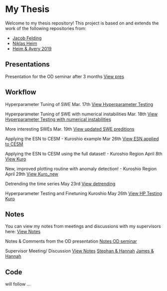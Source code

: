 # My Thesis

Welcome to my thesis repository! This project is based on and extends the work of the following repositories from:

- [Jacob Felding](https://github.com/jfelding/esn/tree/master)
- [Niklas Heim](https://github.com/nmheim/esn)
- [Heim & Avery 2019](https://github.com/nmheim/torsk/tree/master)


## Presentations

Presentation for the OD seminar after 3 months [View pres](docs/Spatial_Echo_State_Networks_for_Oceanographic_Data_Analysis.pdf)

  
## Workflow

Hyperparameter Tuning of SWE Mar. 17th  [View Hyperparameter Testing](docs/Hyperparameter_Tuning_SWE.md)

Hyperparameter Tuning of SWE with numerical instabilities Mar. 18th [View Hyperparameter Testing with numerical instabilities](docs/HP_Update_num_instabilities.md)

More interesting SWEs Mar. 19th [View updated SWE preditions](docs/HP_w_updated_SWE.md)

Applying the ESN to CESM - Kuroshio example Mar 26th [View ESN applied to CESM](docs/Applying_ESN_to_CESM.md)

Applying the ESN to CESM using the full dataset! - Kuroshio Region April 8th [View Kuro](docs/Kuro.md)

New, improved plotting routine with anomaly detection! - Kuroshio Region April 29th [View Kuro_new](docs/kuro_new.md)

Detrending the time series May 23rd [View detrending](docs/detrend.md)

Hyperparameter Testing and Finetuning Kuroshio May 26th [View HP Testing Kuro](docs/Hyperparameter_Tuning_Kuro.md)

## Notes

You can view my notes from meetings and discussions with my supervisors here: [View Notes](docs/notes.md)

Notes & Comments from the OD presentation [Notes OD seminar](docs/OD_meeting_notes.pdf) 

Supervisor Meeting/ Discussion [View Notes](docs/Supervisor_Meeting_May_30th.pdf)
[Stephan & Hannah](docs/May_30th_Stephan_Hannah.pdf)
[James & Hannah](docs/May_30th_James_Hannah.pdf)

## Code

will follow ...
